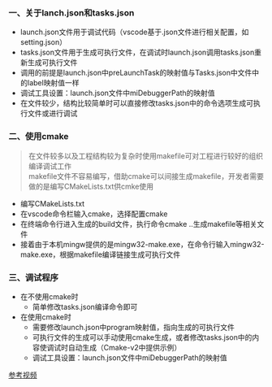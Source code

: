 ### 一、关于lanch.json和tasks.json
- launch.json文件用于调试代码（vscode基于.json文件进行相关配置，如setting.json）
- tasks.json文件用于生成可执行文件，在调试时launch.json调用tasks.json重新生成可执行文件
- 调用的前提是launch.json中preLaunchTask的映射值与Tasks.json中文件中的label映射值一样
- 调试工具设置：launch.json文件中miDebuggerPath的映射值
- 在文件较少，结构比较简单时可以直接修改tasks.json中的命令选项生成可执行文件或进行调试

### 二、使用cmake
 > 在文件较多以及工程结构较为复杂时使用makefile可对工程进行较好的组织编译调试工作  
 makefile文件不容易编写，借助cmake可以间接生成makefile，开发者需要做的是编写CMakeLists.txt供cmke使用

 - 编写CMakeLists.txt
 - 在vscode命令栏输入cmake，选择配置cmake
 - 在终端命令行进入生成的build文件，执行命令cmake ..生成makefile等相关文件
 - 接着由于本机mingw提供的是mingw32-make.exe，在命令行输入mingw32-make.exe，根据makefile编译链接生成可执行文件

 ### 三、调试程序
 - 在不使用cmake时
    - 简单修改tasks.json编译命令即可
 - 在使用cmake时
    - 需要修改launch.json中program映射值，指向生成的可执行文件
    - 可执行文件的生成可以手动使用cmake生成，或者修改tasks.json中的内容使调试时自动生成（Cmake-v2中提供示例）
    - 调试工具设置：launch.json文件中miDebuggerPath的映射值



[参考视频](https://www.bilibili.com/video/BV13K411M78v?share_source=copy_web)